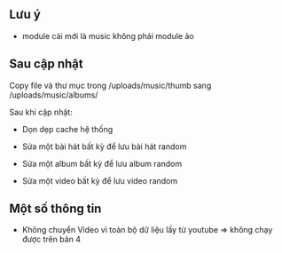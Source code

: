 ## Lưu ý

- module cài mới là music không phải module ảo

## Sau cập nhật

Copy file và thư mục trong /uploads/music/thumb sang /uploads/music/albums/

Sau khi cập nhật:

- Dọn dẹp cache hệ thống

- Sửa một bài hát bất kỳ để lưu bài hát random
- Sửa một album bất kỳ để lưu album random
- Sửa một video bất kỳ để lưu video random

## Một số thông tin

- Không chuyển Video vì toàn bộ dữ liệu lấy từ youtube => không chạy được trên bản 4